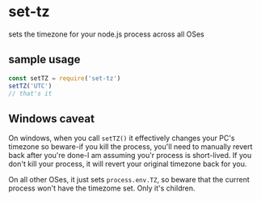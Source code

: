 # set-tz
sets the timezone for your node.js process across all OSes

## sample usage
```javascript
const setTZ = require('set-tz')
setTZ('UTC')
// that's it

```

## Windows caveat
On windows, when you call `setTZ()` it effectively changes your PC's timezone so beware-if you kill the process, you'll need to manually revert back after you're done-I am assuming you'r process is short-lived. If you don't kill your process, it will revert your original timezone back for you.

On all other OSes, it just sets `process.env.TZ`, so beware that the current process won't have the timezome set. Only it's children.

